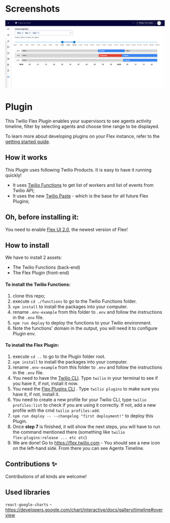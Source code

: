 # Screenshots

![Agents Timeline View 1](screenshots/screenshot_1.png)

# Plugin

This Twilio Flex Plugin enables your supervisors to see agents activity timeline, filter by selecting agents and choose time range to be displayed.

To learn more about developing plugins on your Flex instance, refer to the [getting started guide](https://www.twilio.com/docs/flex/quickstart/getting-started-plugin).

## How it works

This Plugin uses following Twilio Products. It is easy to have it running quickly!

- It uses [Twilio Functions](https://www.twilio.com/docs/runtime/functions) to get list of workers and list of events from Twilio API;
- It uses the new [Twilio Paste](https://paste.twilio.design) - which is the base for all future Flex Plugins;

## Oh, before installing it:

You need to enable [Flex UI 2.0](https://www.twilio.com/changelog/flex-ui-20-is-now-in-public-beta), the newest version of Flex!

## How to install

We have to install 2 assets:

- The Twilio Functions (back-end)
- The Flex Plugin (front-end)

#### To install the Twilio Functions:

1. clone this repo;
2. execute `cd ./functions` to go to the Twilio Functions folder.
3. `npm install` to install the packages into your computer.
4. rename `.env-example` from this folder to `.env` and follow the instructions in the `.env` file.
5. `npm run deploy` to deploy the functions to your Twilio environment.
6. Note the functions' domain in the output, you will need it to configure Plugin env. 

#### To install the Flex Plugin:

1. execute `cd ..` to go to the Plugin folder root.
2. `npm install` to install the packages into your computer.
3. rename `.env-example` from this folder to `.env` and follow the instructions in the `.env` file.
4. You need to have the [Twilio CLI](https://www.twilio.com/docs/twilio-cli/quickstart). Type `twilio` in your terminal to see if you have it, if not, install it now.
5. You need the [Flex Plugins CLI](https://www.twilio.com/docs/flex/developer/plugins/cli/install) . Type `twilio plugins` to make sure you have it, if not, install it.
6. You need to create a new profile for your Twilio CLI, type `twilio profiles:list` to check if you are using it correctly. If not, add a new profile with the cmd `twilio profiles:add`.
7. `npm run deploy -- --changelog "first deployment!"` to deploy this Plugin.
8. Once **step 7** is finished, it will show the next steps, you will have to run the command mentioned there (something like `twilio flex:plugins:release ... etc etc`)
9. We are done! Go to https://flex.twilio.com - You should see a new icon on the left-hand side. From there you can see Agents Timeline.

## Contributions ✨
Contributions of all kinds are welcome!

## Used libraries
`react-google-charts` - https://developers.google.com/chart/interactive/docs/gallery/timeline#overview

